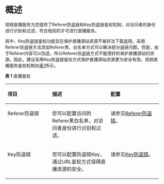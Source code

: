 # 概述<a name="live01000300"></a>

视频直播服务为您提供了Referer防盗链和Key防盗链鉴权机制，对访问者的身份进行识别和过滤，符合规则的才可进行直播服务。

其中，Key防盗链鉴权功能旨在保护直播源站资源不被非法下载盗用。采用Referer防盗链方法添加Referer黑、白名单方式可以解决部分盗链问题。但是，由于Referer内容可以伪造，所以Referer防盗链方式不能很好的保护直播源站的资源。因此，建议采用Key防盗链鉴权方式保护直播源站资源更为安全有效。视频直播服务鉴权机制如[表1](#table9669104317269)所示。

**表 1**  直播鉴权

<a name="table9669104317269"></a>
<table><thead align="left"><tr id="row866934315262"><th class="cellrowborder" valign="top" width="28.999999999999996%" id="mcps1.2.4.1.1"><p id="p136698431268"><a name="p136698431268"></a><a name="p136698431268"></a>项目</p>
</th>
<th class="cellrowborder" valign="top" width="38%" id="mcps1.2.4.1.2"><p id="p9669143132616"><a name="p9669143132616"></a><a name="p9669143132616"></a>描述</p>
</th>
<th class="cellrowborder" valign="top" width="33%" id="mcps1.2.4.1.3"><p id="p1669144318265"><a name="p1669144318265"></a><a name="p1669144318265"></a>配置</p>
</th>
</tr>
</thead>
<tbody><tr id="row26691433264"><td class="cellrowborder" valign="top" width="28.999999999999996%" headers="mcps1.2.4.1.1 "><p id="p14669114342614"><a name="p14669114342614"></a><a name="p14669114342614"></a>Referer防盗链</p>
</td>
<td class="cellrowborder" valign="top" width="38%" headers="mcps1.2.4.1.2 "><p id="p1066924362613"><a name="p1066924362613"></a><a name="p1066924362613"></a>您可以配置访问的Referer黑白名单，对访问者身份进行识别和过滤。</p>
</td>
<td class="cellrowborder" valign="top" width="33%" headers="mcps1.2.4.1.3 "><p id="p1669144314261"><a name="p1669144314261"></a><a name="p1669144314261"></a>请参见<a href="Referer防盗链-1.md">Referer防盗链</a>。</p>
</td>
</tr>
<tr id="row666916431269"><td class="cellrowborder" valign="top" width="28.999999999999996%" headers="mcps1.2.4.1.1 "><p id="p666924311265"><a name="p666924311265"></a><a name="p666924311265"></a>Key防盗链</p>
</td>
<td class="cellrowborder" valign="top" width="38%" headers="mcps1.2.4.1.2 "><p id="p13211945419"><a name="p13211945419"></a><a name="p13211945419"></a>您可以配置防盗链Key，通过URL鉴权方式保障直播资源的安全。</p>
</td>
<td class="cellrowborder" valign="top" width="33%" headers="mcps1.2.4.1.3 "><p id="p1669843182616"><a name="p1669843182616"></a><a name="p1669843182616"></a>请参见<a href="Key防盗链-2.md">Key防盗链</a>。</p>
</td>
</tr>
</tbody>
</table>


